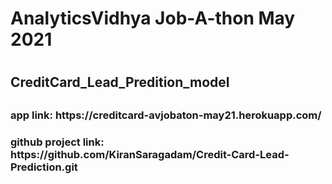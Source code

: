 <html>
<body>
<h1> AnalyticsVidhya Job-A-thon May 2021 <h1>
<h2> CreditCard_Lead_Predition_model <h2>
<h3> app link: https://creditcard-avjobaton-may21.herokuapp.com/ <h3>
<h3> github project link: https://github.com/KiranSaragadam/Credit-Card-Lead-Prediction.git <h3>
</body>
</html>
